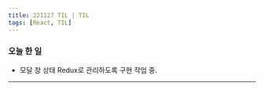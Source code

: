 ```yaml
---
title: 221127 TIL | TIL
tags: [React, TIL]
---
```


### 오늘 한 일
- 모달 창 상태 Redux로 관리하도록 구현 작업 중.

---
